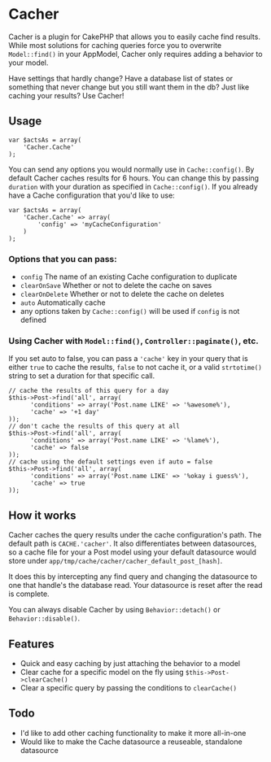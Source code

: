 # Cacher

Cacher is a plugin for CakePHP that allows you to easily cache find results.
While most solutions for caching queries force you to overwrite `Model::find()`
in your AppModel, Cacher only requires adding a behavior to your model.

Have settings that hardly change? Have a database list of states or something
that never change but you still want them in the db? Just like caching your
results? Use Cacher!

## Usage

    var $actsAs = array(
        'Cacher.Cache'
    );

You can send any options you would normally use in `Cache::config()`. By default
Cacher caches results for 6 hours. You can change this by passing `duration`
with your duration as specified in `Cache::config()`. If you already have a
Cache configuration that you'd like to use:

    var $actsAs = array(
        'Cacher.Cache' => array(
            'config' => 'myCacheConfiguration'
        )
    );

### Options that you can pass:

* `config` The name of an existing Cache configuration to duplicate
* `clearOnSave` Whether or not to delete the cache on saves
* `clearOnDelete` Whether or not to delete the cache on deletes
* `auto` Automatically cache
* any options taken by `Cache::config()` will be used if `config` is not defined

### Using Cacher with `Model::find()`, `Controller::paginate()`, etc.

If you set auto to false, you can pass a `'cache'` key in your query that is
either `true` to cache the results, `false` to not cache it, or a valid
`strtotime()` string to set a duration for that specific call.

    // cache the results of this query for a day
    $this->Post->find('all', array(
		  'conditions' => array('Post.name LIKE' => '%awesome%'),
		  'cache' => '+1 day'
    ));
    // don't cache the results of this query at all
    $this->Post->find('all', array(
		  'conditions' => array('Post.name LIKE' => '%lame%'),
		  'cache' => false
    ));
    // cache using the default settings even if auto = false
    $this->Post->find('all', array(
		  'conditions' => array('Post.name LIKE' => '%okay i guess%'),
		  'cache' => true
    ));

## How it works

Cacher caches the query results under the cache configuration's path. The default
path is `CACHE.'cacher'`. It also differentiates between datasources, so a cache
file for your a Post model using your default datasource would store under
`app/tmp/cache/cacher/cacher_default_post_[hash]`.

It does this by intercepting any find query and changing the datasource to one
that handle's the database read. Your datasource is reset after the read is
complete.

You can always disable Cacher by using `Behavior::detach()` or
`Behavior::disable()`.

## Features

* Quick and easy caching by just attaching the behavior to a model
* Clear cache for a specific model on the fly using `$this->Post->clearCache()`
* Clear a specific query by passing the conditions to `clearCache()`

## Todo

* I'd like to add other caching functionality to make it more all-in-one
* Would like to make the Cache datasource a reuseable, standalone datasource